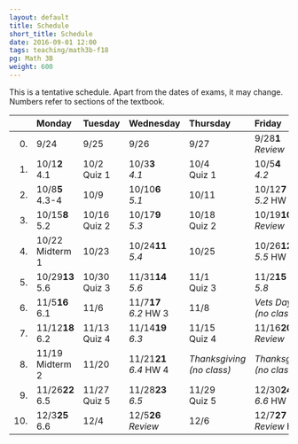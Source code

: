 ```yaml
---
layout: default
title: Schedule
short_title: Schedule
date: 2016-09-01 12:00
tags: teaching/math3b-f18
pg: Math 3B
weight: 600
---
```


This is a tentative schedule. Apart from the dates of exams, it may change. Numbers refer to sections of the textbook.

<table class="schedule">
        <thead>
            <tr class="header">
                <th align="right"></th>
                <th align="left">Monday</th>
                <th align="left">Tuesday</th>
                <th align="left">Wednesday</th>
                <th align="left">Thursday</th>
                <th align="left">Friday</th>
</tr>
    </thead>
    <tbody>
        <tr class="even">
            <td align="right">0.</td>
            <td align="left"><span class="right">9/24</span><span class="left"><b></b></span><br></td>
            <td align="left"><span class="right">9/25</span><span class="left"><b></b></span><br></td>
            <td align="left"><span class="right">9/26</span><span class="left"><b></b></span><br><em></em></td>
            <td align="left"><span class="right">9/27</span><span class="left"><b></b></span><br></td>
            <td align="left"><span class="right">9/28</span><span class="left"><b>1</b></span><br><em>Review</em></td>
        </tr>
        <tr class="even">
            <td align="right">1.</td>
            <td align="left"><span class="right">10/1</span><span class="left"><b>2</b></span><br>4.1</td>
            <td align="left"><span class="right">10/2</span><span class="left"><b></b></span><br><span class="hw">Quiz 1</td>
            <td align="left"><span class="right">10/3</span><span class="left"><b>3</b></span><br><em>4.1</em></td>
            <td align="left"><span class="right">10/4</span><span class="left"><b></b></span><br><span class="hw">Quiz 1</td>
            <td align="left"><span class="right">10/5</span><span class="left"><b>4</b></span><br><em>4.2</em></td>
        </tr>
        <tr class="odd">
            <td align="right">2.</td>
            <td align="left"><span class="right">10/8</span><span class="left"><b>5</b></span><br>4.3-4</td>
            <td align="left"><span class="right">10/9</span><span class="left"><b></b></span><br></td>
            <td align="left"><span class="right">10/10</span><span class="left"><b>6</b></span><br><em>5.1</em></td>
            <td align="left"><span class="right">10/11</span><span class="left"><b></b></span><br></td>
            <td align="left"><span class="right">10/12</span><span class="left"><b>7</b></span><br><em>5.2</em> <span class="hw">HW 1</span></td>
        </tr>
        <tr class="even">
            <td align="right">3.</td>
            <td align="left"><span class="right">10/15</span><span class="left"><b>8</b></span><br>5.2</td>
            <td align="left"><span class="right">10/16</span><span class="left"><b></b></span><br><span class="hw">Quiz 2</span></td>
            <td align="left"><span class="right">10/17</span><span class="left"><b>9</b></span><br><em>5.3</em></td>
            <td align="left"><span class="right">10/18</span><span class="left"><b></b></span><br><span class="hw">Quiz 2</span></td>
            <td align="left"><span class="right">10/19</span><span class="left"><b>10</b></span><br><em>Review</em></td>
        </tr>
        <tr class="odd">
            <td align="right">4.</td>
            <td align="left"><span class="right">10/22</span><span class="left"><b></b></span><br><span class="exam">Midterm 1</span></td>
            <td align="left"><span class="right">10/23</span><span class="left"><b></b></span><br></td>
            <td align="left"><span class="right">10/24</span><span class="left"><b>11</b></span><br><em>5.4</em></td>
            <td align="left"><span class="right">10/25</span><span class="left"><b></b></span><br></td>
            <td align="left"><span class="right">10/26</span><span class="left"><b>12</b></span><br><em>5.5</em> <span class="hw">HW 2</span></td>
        </tr>
        <tr class="even">
            <td align="right">5.</td>
            <td align="left"><span class="right">10/29</span><span class="left"><b>13</b></span><br>5.6</td>
            <td align="left"><span class="right">10/30</span><span class="left"><b></b></span><br><span class="hw">Quiz 3</span></td>
            <td align="left"><span class="right">11/31</span><span class="left"><b>14</b></span><br><em>5.6</em></td>
            <td align="left"><span class="right">11/1</span><span class="left"><b></b></span><br><span class="hw">Quiz 3</span></td>
            <td align="left"><span class="right">11/2</span><span class="left"><b>15</b></span><br><em>5.8</em></td>
        </tr>
        <tr class="odd">
            <td align="right">6.</td>
            <td align="left"><span class="right">11/5</span><span class="left"><b>16</b></span><br>6.1</td>
            <td align="left"><span class="right">11/6</span><span class="left"><b></b></span><br></td>
            <td align="left"><span class="right">11/7</span><span class="left"><b>17</b></span><br><em>6.2</em> <span class="hw">HW 3</span></td>
            <td align="left"><span class="right">11/8</span><span class="left"><b></b></span><br></td>
            <td align="left" class="hol"><em>Vets Day<br>(no class)</em></td>
        </tr>
        <tr class="even">
            <td align="right">7.</td>
            <td align="left"><span class="right">11/12</span><span class="left"><b>18</b></span><br>6.2</td>
            <td align="left"><span class="right">11/13</span><span class="left"><b></b></span><br><span class="hw">Quiz 4</span></td>
            <td align="left"><span class="right">11/14</span><span class="left"><b>19</b></span><br><em>6.3</em></td>
            <td align="left"><span class="right">11/15</span><span class="left"><b></b></span><br><span class="hw">Quiz 4</span></td>
            <td align="left"><span class="right">11/16</span><span class="left"><b>20</b></span><br><em>Review</em></td>
        </tr>
        <tr class="odd">
            <td align="right">8.</td>
            <td align="left"><span class="right">11/19</span><span class="left"><b></b></span><br><span class="exam">Midterm 2</span></td>
            <td align="left"><span class="right">11/20</span><span class="left"><b></b></span><br></td>
            <td align="left"><span class="right">11/21</span><span class="left"><b>21</b></span><br><em>6.4</em> <span class="hw">HW 4</span></td>
            <td align="left" class="hol"><em>Thanksgiving<br>(no class)</em></td>
            <td align="left" class="hol"><em>Thanksgiving<br>(no class)</em></td>
        </tr>
        <tr class="even">
            <td align="right">9.</td>
            <td align="left"><span class="right">11/26</span><span class="left"><b>22</b></span><br>6.5</td>
            <td align="left"><span class="right">11/27</span><span class="left"><b></b></span><br><span class="hw">Quiz 5</span></td>
            <td align="left"><span class="right">11/28</span><span class="left"><b>23</b></span><br><em>6.5</em></td>
            <td align="left"><span class="right">11/29</span><span class="left"><b></b></span><br><span class="hw">Quiz 5</span></td>
            <td align="left"><span class="right">12/30</span><span class="left"><b>24</b></span><br><em>6.6</em> <span class="hw">HW 3</span></td>
        </tr>
        <tr class="odd">
            <td align="right">10.</td>
            <td align="left"><span class="right">12/3</span><span class="left"><b>25</b></span><br>6.6</td>
            <td align="left"><span class="right">12/4</span><span class="left"><b></b></span><br></td>
            <td align="left"><span class="right">12/5</span><span class="left"><b>26</b></span><br><em>Review</em></td>
            <td align="left"><span class="right">12/6</span><span class="left"><b></b></span><br></td>
            <td align="left"><span class="right">12/7</span><span class="left"><b>27</b></span><br><em>Review</em> <span class="hw">HW 5</span></td>
        </tr>
    </tbody>
</table>
